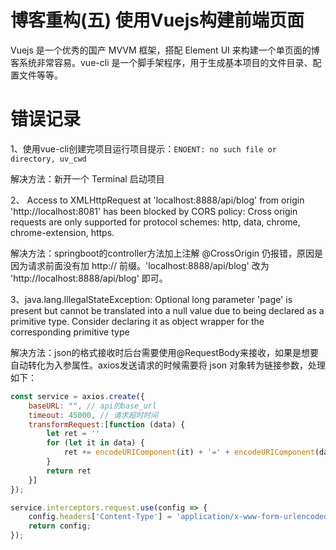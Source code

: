 <!-- {title_en:'blog code refactoring build front page with vuejs', comment:true, modify:'2018-12-21', tags:['博客','架构'], summary:''} -->

# 博客重构(五) 使用Vuejs构建前端页面

Vuejs 是一个优秀的国产 MVVM 框架，搭配 Element UI 来构建一个单页面的博客系统非常容易。vue-cli 是一个脚手架程序，用于生成基本项目的文件目录、配置文件等等。

  



# 错误记录

1、使用vue-cli创建完项目运行项目提示：`ENOENT: no such file or directory, uv_cwd`

解决方法：新开一个 Terminal 启动项目



2、 Access to XMLHttpRequest at 'localhost:8888/api/blog' from origin 'http://localhost:8081' has been blocked by CORS policy: Cross origin requests are only supported for protocol schemes: http, data, chrome, chrome-extension, https.

解决方法：springboot的controller方法加上注解 @CrossOrigin 仍报错，原因是因为请求前面没有加 http:// 前缀。'localhost:8888/api/blog' 改为 'http://localhost:8888/api/blog' 即可。



3、java.lang.IllegalStateException: Optional long parameter 'page' is present but cannot be translated into a null value due to being declared as a primitive type. Consider declaring it as object wrapper for the corresponding primitive type

解决方法：json的格式接收时后台需要使用@RequestBody来接收，如果是想要自动转化为入参属性。axios发送请求的时候需要将 json 对象转为链接参数，处理如下：

``` js
const service = axios.create({
    baseURL: "", // api的base_url
    timeout: 45000, // 请求超时时间
    transformRequest:[function (data) {
        let ret = ''
        for (let it in data) {
            ret += encodeURIComponent(it) + '=' + encodeURIComponent(data[it]) + '&'
        }
        return ret
    }]
});

service.interceptors.request.use(config => {
    config.headers['Content-Type'] = 'application/x-www-form-urlencoded' //'application/x-www-form-urlencoded'; //'application/json';
    return config;
});

```

